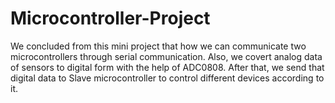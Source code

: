 # Microcontroller-Project
We concluded from this mini project that how we can communicate two microcontrollers through serial communication. Also, we covert analog data of sensors to digital form with the help of ADC0808. After that, we send that digital data to Slave microcontroller to control different devices according to it.
